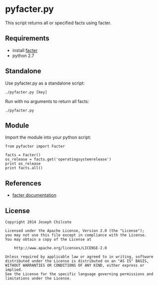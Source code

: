 pyfacter.py
=======

This script returns all or specified facts using facter.

Requirements
------------
+ install [facter](http://downloads.puppetlabs.com/mac/)
+ python 2.7  

Standalone
----------
Use pyfacter.py as a standalone script:

	./pyfacter.py [key]

Run with no arguments to return all facts:

	./pyfacter.py

Module
------
Import the module into your python script:

	from pyfacter import Facter

	facts = Facter()
	os_release = facts.get('operatingsystemrelease')
	print os_release
	print facts.all()

References
----------
+ [facter documentation](http://docs.puppetlabs.com/facter/2.0/release_notes.html)


License
-------

	Copyright 2014 Joseph Chilcote
	
	Licensed under the Apache License, Version 2.0 (the "License");
	you may not use this file except in compliance with the License.
	You may obtain a copy of the License at
	
		http://www.apache.org/licenses/LICENSE-2.0
	
	Unless required by applicable law or agreed to in writing, software
	distributed under the License is distributed on an "AS IS" BASIS,
	WITHOUT WARRANTIES OR CONDITIONS OF ANY KIND, either express or implied.
	See the License for the specific language governing permissions and
	limitations under the License.
